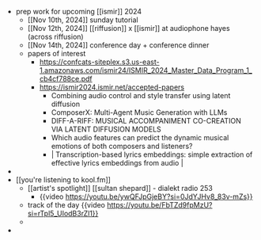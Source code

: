 - prep work for upcoming [[ismir]] 2024
	- [[Nov 10th, 2024]] sunday tutorial
	- [[Nov 12th, 2024]] [[riffusion]] x [[ismir]] at audiophone hayes (across riffusion)
	- [[Nov 14th, 2024]] conference day + conference dinner
	- papers of interest
		- https://confcats-siteplex.s3.us-east-1.amazonaws.com/ismir24/ISMIR_2024_Master_Data_Program_1_cb4cf788ce.pdf
		- https://ismir2024.ismir.net/accepted-papers
			- Combining audio control and style transfer using latent diffusion
			- ComposerX: Multi-Agent Music Generation with LLMs
			- DIFF-A-RIFF: MUSICAL ACCOMPANIMENT CO-CREATION VIA LATENT DIFFUSION MODELS
			- Which audio features can predict the dynamic musical emotions of both composers and listeners?
			- | Transcription-based lyrics embeddings: simple extraction of effective lyrics embeddings from audio |
-
- [[you're listening to kool.fm]]
	- [[artist's spotlight]] [[sultan shepard]] - dialekt radio 253
		- {{video https://youtu.be/ywQFJpGjeBY?si=0JdYJHv8_83v-mZs}}
	- track of the day {{video https://youtu.be/FbTZd9fpMzU?si=rTpl5_UIodB3rZl1}}
	-
-